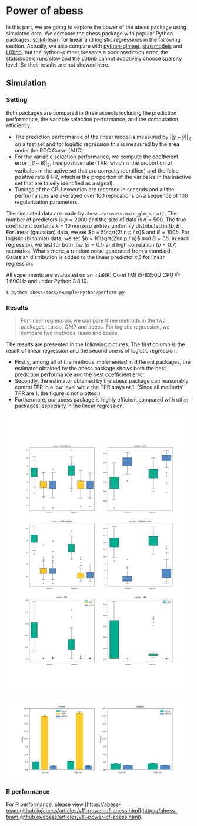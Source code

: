 # Power of abess

In this part, we are going to explore the power of the abess package using simulated data. We compare the abess package with popular Python packages: [scikit-learn](https://scikit-learn.org/stable/supervised_learning.html#supervised-learning) for linear and logistic regressions in the following section. Actually, we also compare with [python-glmnet](https://github.com/civisanalytics/python-glmnet), [statsmodels](https://github.com/statsmodels/statsmodels) and [L0bnb](https://github.com/alisaab/l0bnb), but the python-glmnet presents a poor prediction error, the statsmodels runs slow and the L0bnb cannot adaptively choose sparsity level. So their results are not showed here. 

## Simulation

### Setting

Both packages are compared in three aspects including the prediction performance, the variable selection performance, and the computation efficiency. 

- The prediction performance of the linear model is measured by $||y−\hat{y}||_2$ on a test set and for logistic regression this is measured by the area under the ROC Curve (AUC). 
- For the variable selection performance, we compute the coefficient error $||\beta - \hat{\beta}||_2$, true positive rate (TPR, which is the proportion of varibales in the active set that are correctly identified) and the false positive rate (FPR, which is the proportion of the varibales in the inactive set that are falsely identified as a signal). 
- Timings of the CPU execution are recorded in seconds and all the performances are averaged over 100 replications on a sequence of 100 regularization parameters.

The simulated data are made by `abess.datasets.make_glm_data()`. The number of predictors is $p=2000$ and the size of data is $n=500$. The true coefficient contains $k=10$ nonzero entries uniformly distributed in $[b,B]$. For linear (gaussian) data, we set $b = 5\sqrt{2\ln p / n}$ and $B = 100b$. For logistic (binomial) data, we set $b = 10\sqrt{2\ln p / n}$ and $B = 5b$. In each regression, we test for both low ($\rho=0.1$) and high correlation ($\rho=0.7$) scenarios. What's more, a random noise generated from a standard Gaussian distribution is added to the linear predictor $x′β$ for linear regression. 

All experiments are evaluated on an Intel(R) Core(TM) i5-8250U CPU @ 1.60GHz and under Python 3.8.10. 

```bash
$ python abess/docs/example/Python/perform.py
```

### Results

> For linear regression, we compare three methods in the two packages: Lasso, OMP and abess. For logistic regression, we compare two methods: lasso and abess. 

The results are presented in the following pictures. The first column is the result of linear regression and the second one is of logistic regression. 

- Firstly, among all of the methods implemented in different packages, the estimator obtained by the abess package shows both the best prediction performance and the best coefficient error.
- Secondly, the estimator obtained by the abess package can reasonably control FPR in a low level while the TPR stays at 1. (Since all methods' TPR are 1, the figure is not plotted.)
- Furthermore, our abess package is highly efficient compared with other packages, especially in the linear regression. 

![](../perform/perform.png)

![](../perform/timings.png)

### R performance

For R performance, please view [https://abess-team.github.io/abess/articles/v11-power-of-abess.html](https://abess-team.github.io/abess/articles/v11-power-of-abess.html).